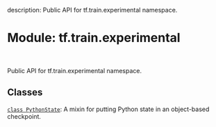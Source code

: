 description: Public API for tf.train.experimental namespace.

<div itemscope itemtype="http://developers.google.com/ReferenceObject">
<meta itemprop="name" content="tf.train.experimental" />
<meta itemprop="path" content="Stable" />
</div>

# Module: tf.train.experimental

<!-- Insert buttons and diff -->

<table class="tfo-notebook-buttons tfo-api nocontent" align="left">

</table>



Public API for tf.train.experimental namespace.



## Classes

[`class PythonState`](../../tf/train/experimental/PythonState.md): A mixin for putting Python state in an object-based checkpoint.

